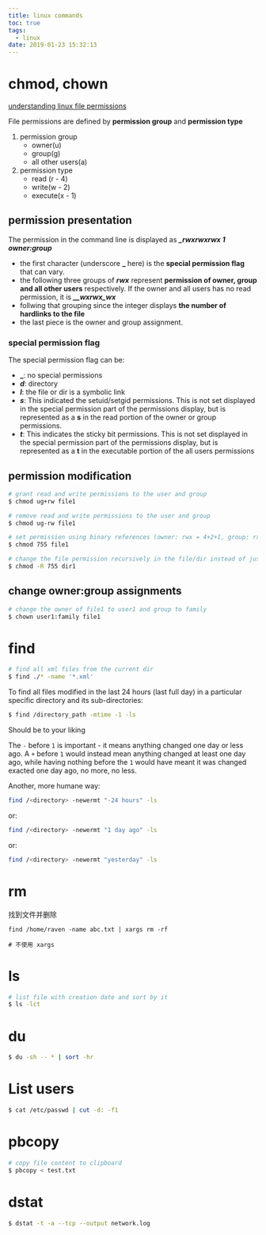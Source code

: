 ```yaml
---
title: linux commands
toc: true
tags:
  - linux
date: 2019-01-23 15:32:13
---
```


# chmod, chown

[understanding linux file permissions](https://www.linux.com/learn/understanding-linux-file-permissions)

File permissions are defined by **permission group** and **permission type**

1. permission group
   * owner(u)
   * group(g)
   * all other users(a)
2. permission type
   * read (r - 4)
   * write(w - 2)
   * execute(x - 1)

## permission presentation

The permission in the command line is displayed as ***_rwxrwxrwx 1 owner:group***

* the first character (underscore **_**  here) is the **special permission flag** that can vary.
* the following three groups of ***rwx*** represent **permission of owner, group and all other users** respectively. If the owner and all users has no read permission, it is ***__wxrwx_wx***
* follwing that grouping since the integer displays **the number of hardlinks to the file**
* the last piece is the owner and group assignment.

### special permission flag

The special permission flag can be:

* **_**: no special permissions
* ***d***: directory
* ***l***: the file or dir is a symbolic link
* ***s***: This indicated the setuid/setgid permissions. This is not set displayed in the special permission part of the permissions display, but is represented as a **s** in the read portion of the owner or group permissions.
* ***t***: This indicates the sticky bit permissions. This is not set displayed in the special permission part of the permissions display, but is represented as a **t** in the executable portion of the all users permissions

## permission modification

```sh
# grant read and write permissions to the user and group
$ chmod ug+rw file1

# remove read and write permissions to the user and group
$ chmod ug-rw file1

# set permission using binary references (owner: rwx = 4+2+1, group: rx = 4+1, all users: rx = 4+1)
$ chmod 755 file1

# change the file permission recursively in the file/dir instead of just the files themselves
$ chmod -R 755 dir1
```

## change owner:group assignments

```sh
# change the owner of file1 to user1 and group to family
$ chown user1:family file1
```

# find

```sh
# find all xml files from the current dir
$ find ./* -name '*.xml'
```

To find all files modified in the last 24 hours (last full day) in a particular specific directory and its sub-directories:

```sh
$ find /directory_path -mtime -1 -ls
```

Should be to your liking

The `-` before `1` is important - it means anything changed one day or less ago. A `+` before `1` would instead mean anything changed at least one day ago, while having nothing before the `1` would have meant it was changed exacted one day ago, no more, no less.

Another, more humane way:

```sh
find /<directory> -newermt "-24 hours" -ls
```

or:

```sh
find /<directory> -newermt "1 day ago" -ls
```

or:

```sh
find /<directory> -newermt "yesterday" -ls
```

# rm

找到文件并删除

```shell
find /home/raven -name abc.txt | xargs rm -rf

# 不使用 xargs

```

# ls

```sh
# list file with creation date and sort by it
$ ls -lct
```

# du

```sh
$ du -sh -- * | sort -hr
```

# List users

```sh
$ cat /etc/passwd | cut -d: -f1
```

# pbcopy

```sh
# copy file content to clipboard
$ pbcopy < test.txt
```

# dstat

```sh
$ dstat -t -a --tcp --output network.log
```
